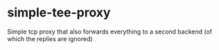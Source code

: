 # simple-tee-proxy
Simple tcp proxy that also forwards everything to a second backend (of which the replies are ignored)
